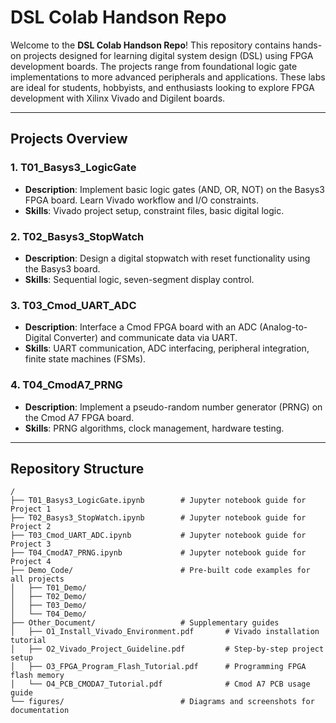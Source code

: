 # DSL Colab Handson Repo

Welcome to the **DSL Colab Handson Repo**! This repository contains hands-on projects designed for learning digital system design (DSL) using FPGA development boards. The projects range from foundational logic gate implementations to more advanced peripherals and applications. These labs are ideal for students, hobbyists, and enthusiasts looking to explore FPGA development with Xilinx Vivado and Digilent boards.

---

## Projects Overview

### 1. **T01_Basys3_LogicGate**  
   - **Description**: Implement basic logic gates (AND, OR, NOT) on the Basys3 FPGA board. Learn Vivado workflow and I/O constraints.  
   - **Skills**: Vivado project setup, constraint files, basic digital logic.  

### 2. **T02_Basys3_StopWatch**  
   - **Description**: Design a digital stopwatch with reset functionality using the Basys3 board.  
   - **Skills**: Sequential logic, seven-segment display control.  

### 3. **T03_Cmod_UART_ADC**  
   - **Description**: Interface a Cmod FPGA board with an ADC (Analog-to-Digital Converter) and communicate data via UART.  
   - **Skills**: UART communication, ADC interfacing, peripheral integration, finite state machines (FSMs).  

### 4. **T04_CmodA7_PRNG**  
   - **Description**: Implement a pseudo-random number generator (PRNG) on the Cmod A7 FPGA board.  
   - **Skills**: PRNG algorithms, clock management, hardware testing.  

---

## Repository Structure

```plaintext
/
├── T01_Basys3_LogicGate.ipynb        # Jupyter notebook guide for Project 1
├── T02_Basys3_StopWatch.ipynb        # Jupyter notebook guide for Project 2
├── T03_Cmod_UART_ADC.ipynb           # Jupyter notebook guide for Project 3
├── T04_CmodA7_PRNG.ipynb             # Jupyter notebook guide for Project 4
├── Demo_Code/                        # Pre-built code examples for all projects
│   ├── T01_Demo/
│   ├── T02_Demo/
│   ├── T03_Demo/
│   └── T04_Demo/
├── Other_Document/                   # Supplementary guides
│   ├── O1_Install_Vivado_Environment.pdf       # Vivado installation tutorial
│   ├── O2_Vivado_Project_Guideline.pdf         # Step-by-step project setup
│   ├── O3_FPGA_Program_Flash_Tutorial.pdf      # Programming FPGA flash memory
│   └── O4_PCB_CMODA7_Tutorial.pdf              # Cmod A7 PCB usage guide
└── figures/                          # Diagrams and screenshots for documentation